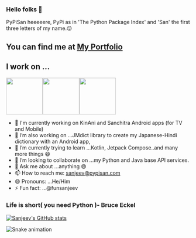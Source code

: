 ### Hello folks 👋

PyPiSan heeeeere, PyPi as in 'The Python Package Index' and 'San' the first three letters of my name.😜

You can find me at [My Portfolio](https://www.pypisan.com)
----------------------------------------------------------------------------------------------------------------------------------------------------------
## I work on ...
<img src ="https://www.python.org/static/community_logos/python-logo-generic.svg" width="100"/><img src ="https://static.djangoproject.com/img/logos/django-logo-negative.svg" width="100"/><img src ="https://www.vectorlogo.zone/logos/mongodb/mongodb-ar21.svg" width="100"/>

- 🔭 I'm currently working on KinAni and Sanchitra Android apps (for TV and Mobile)
- 🔭 I’m also working on ...JMdict library to create my Japanese-Hindi dictionary with an Android app, 
- 🌱 I’m currently trying to learn ...Kotlin, Jetpack Compose..and many more things 😄
- 👯 I’m looking to collaborate on ...my Python and Java base API services.
- 💬 Ask me about ...anything 😄
- 📫 How to reach me: sanjeev@pypisan.com
- 😄 Pronouns: ...He/Him
- ⚡ Fun fact: ...@funsanjeev


###  Life is short( you need Python )- Bruce Eckel

[![Sanjeev's GitHub stats](https://github-readme-stats.vercel.app/api?username=pypisan&hide=contribs)](https://github.com/anuraghazra/github-readme-stats)

![Snake animation](https://github.com/thepiyushmalhotra/pypisan/blob/output/github-contribution-grid-snake.svg)
